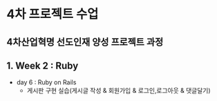 # 4차 프로젝트 수업
4차산업혁명 선도인재 양성 프로젝트 과정
---

## 1. Week 2 : Ruby
- day 6 : Ruby on Rails
    * 게시판 구현 실습(게시글 작성 & 회원가입 & 로그인,로그아웃 & 댓글달기)